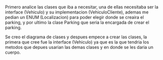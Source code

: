 Primero analice las clases que iba a necesitar, una de ellas necesitaba ser la interface (Vehiculo) y su implementacion (VehiculoCliente), ademas me pedian un ENUM (Localizacion) para poder elegir donde se creaira el parking, y por ultimo la clase Parking que
seria la encargada de crear el parking.

Se creo el diagrama de clases y despues empece a crear las clases, la primera que cree fue la interface (Vehiculo) ya que es la que tendria los metodos que depues usarian las demas clases y en donde se les daria un cuerpo.

